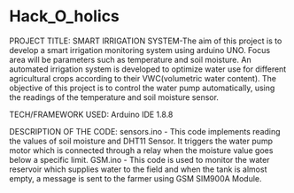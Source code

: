 # Hack_O_holics
PROJECT TITLE:
SMART IRRIGATION SYSTEM-The aim of this project is to develop a smart irrigation monitoring system using arduino UNO. Focus area will be parameters such as temperature and soil moisture. An automated irrigation system is developed to optimize water use for different agricultural crops according to their VWC(volumetric water content). The objective of this project is to control the water pump automatically, using the readings of the temperature and soil moisture sensor.

TECH/FRAMEWORK USED:
Arduino IDE 1.8.8

DESCRIPTION OF THE CODE:
sensors.ino - This code implements reading the values of soil moisture and DHT11 Sensor. It triggers the water pump motor which is connected through a relay when the moisture value goes below a specific limit.
GSM.ino - This code is used to monitor the water reservoir which supplies water to the field and when the tank is almost empty, a message is sent to the farmer using GSM SIM900A Module.

